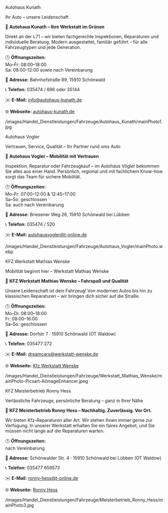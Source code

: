 

<!-- KFZ_SUBCATEGORY_START -->

<!-- AUTOHAUSKUNATH_NAME_START -->
Autohaus Kunath
<!-- AUTOHAUSKUNATH_NAME_END -->
<!-- AUTOHAUSKUNATH_SLOGAN_START -->
Ihr Auto – unsere Leidenschaft
<!-- AUTOHAUSKUNATH_SLOGAN_END -->
<!-- AUTOHAUSKUNATH_TEXT_START -->
🚗 **Autohaus Kunath – Ihre Werkstatt im Grünen**

Direkt an der L71 – wir bieten fachgerechte Inspektionen, Reparaturen und individuelle Beratung. Modern ausgestattet, familiär geführt – für alle Fahrzeugtypen und jede Generation.

🕒 **Öffnungszeiten:**  
Mo–Fr: 08:00–18:00   
Sa: 08:00–12:00 sowie nach Vereinbarung  

📌 **Adresse:** Bahnhofstraße 89, 15910 Schönwald

📞 **Telefon:** 035474 / 696 oder 35144

✉️ **E-Mail:** info@autohaus-kunath.de

🌐 **Webseite:** [autohaus-kunath.de](https://autohaus-kunath.de/)
<!-- AUTOHAUSKUNATH_TEXT_END -->
<!-- AUTOHAUSKUNATH_PHOTO_START -->
/images/Handel_Dienstleistungen/Fahrzeuge/Autohaus_Kunath/mainPhoto1.jpg
<!-- AUTOHAUSKUNATH_PHOTO_END -->

<!-- AUTOHAUSVOGLER_NAME_START -->
Autohaus Vogler
<!-- AUTOHAUSVOGLER_NAME_END -->
<!-- AUTOHAUSVOGLER_SLOGAN_START -->
Vertrauen, Service, Qualität – Ihr Partner rund ums Auto
<!-- AUTOHAUSVOGLER_SLOGAN_END -->
<!-- AUTOHAUSVOGLER_TEXT_START -->
🚗 **Autohaus Vogler – Mobilität mit Vertrauen**

Inspektion, Reparatur oder Fahrzeugkauf – im Autohaus Vögler bekommen Sie alles aus einer Hand. Persönlich, regional und mit fachlichem Know-how sorgt das Team für sichere Mobilität.

🕒 **Öffnungszeiten:**  
Mo–Fr: 07:00–12:00 & 12:45–17:00  
Sa–So: geschlossen  
Sa: auch nach Vereinbarung 

📌 **Adresse:** Briesener Weg 26, 15910 Schönwald bei Lübben

📞 **Telefon:** 035474 / 520

✉️ **E-Mail:** autohausvogler@t-online.de

<!-- AUTOHAUSVOGLER_TEXT_END -->
<!-- AUTOHAUSVOGLER_PHOTO_START -->
/images/Handel_Dienstleistungen/Fahrzeuge/Autohaus_Vogler/mainPhoto.webp
<!-- AUTOHAUSVOGLER_PHOTO_END -->


<!-- KFZWERKSTATTMATHIASWENSKE_NAME_START -->
KFZ Werkstatt Mathias Wenske
<!-- KFZWERKSTATTMATHIASWENSKE_NAME_END -->
<!-- KFZWERKSTATTMATHIASWENSKE_SLOGAN_START -->
Mobilität beginnt hier – Werkstatt Mathias Wenske
<!-- KFZWERKSTATTMATHIASWENSKE_SLOGAN_END -->
<!-- KFZWERKSTATTMATHIASWENSKE_TEXT_START -->
🚗 **KFZ Werkstatt Mathias Wenske – Fahrspaß und Qualität**  

Unsere Leidenschaft ist dein Fahrzeug! Von modernen Autos bis hin zu klassischen Reparaturen – wir bringen dich sicher auf die Straße.  

🕒 **Öffnungszeiten:**  
Mo–Di: 08:00–18:00   
Fr: 08:00–16:00   
Sa–So: geschlossen  

📌 **Adresse:** Dorfstr 7 · 15910 Schönwald (OT Waldow)

📞 **Telefon:** 035477 272

✉️ **E-Mail:** dreamcars@werkstatt-wenske.de

🌐 **Webseite:** [Kfz Werkstatt Wenske](http://www.werkstatt-wenske.de/ueber-uns/)
<!-- KFZWERKSTATTMATHIASWENSKE_TEXT_END -->
<!-- KFZWERKSTATTMATHIASWENSKE_PHOTO_START -->
/images/Handel_Dienstleistungen/Fahrzeuge/Werkstatt_Mathias_Wenske/mainPhoto-Picsart-AiImageEnhancer.jpeg
<!-- KFZWERKSTATTMATHIASWENSKE_PHOTO_END -->


<!-- MEISTERBETRIEBRONNYHESS_NAME_START -->
KFZ Meisterbetrieb Ronny Hess
<!-- MEISTERBETRIEBRONNYHESS_NAME_END -->
<!-- MEISTERBETRIEBRONNYHESS_SLOGAN_START -->
Verlässliche Fahrzeuge, persönliche Beratung – ganz in Ihrer Nähe
<!-- MEISTERBETRIEBRONNYHESS_SLOGAN_END -->
<!-- MEISTERBETRIEBRONNYHESS_TEXT_START -->
🚗 **KFZ Meisterbetrieb Ronny Hess – Nachhaltig. Zuverlässig. Vor Ort.**  

Wir bieten Kfz-Reparaturen aller Art. Wir stehen Ihnen immer gerne zur Verfügung. In unserer Werkstatt erhalten Sie ein faires Angebot, und Sie müssen nicht lange auf die Reparaturen warten.  

🕒 **Öffnungszeiten:**  
nach Vereinbarung

📌 **Adresse:** Schönwalder Str. 4 · 15910 Schönwald bei Lübben (OT Waldow)

📞 **Telefon:** 035477 659573

✉️ **E-Mail:** ronny-hess@t-online.de

🌐 **Webseite:** [Ronny Hess](http://www.ronny-hess.de/)
<!-- MEISTERBETRIEBRONNYHESS_TEXT_END -->
<!-- MEISTERBETRIEBRONNYHESS_PHOTO_START -->
/images/Handel_Dienstleistungen/Fahrzeuge/Meisterbetrieb_Ronny_Hess/mainPhoto3.jpg
<!-- MEISTERBETRIEBRONNYHESS_PHOTO_END -->

<!-- KFZ_SUBCATEGORY_END -->
